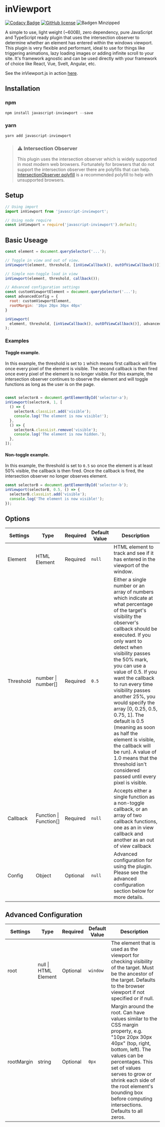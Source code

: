 <!-- @format -->

# inViewport

[![Codacy Badge](https://app.codacy.com/project/badge/Grade/12cbd2cd653141fb9e521c2cdbee1f90)](https://www.codacy.com/gh/ianrogren/javascript-inViewport/dashboard?utm_source=github.com&amp;utm_medium=referral&amp;utm_content=ianrogren/javascript-inViewport&amp;utm_campaign=Badge_Grade)
[![GitHub license](https://img.shields.io/github/license/Naereen/StrapDown.js.svg)](https://github.com/Naereen/StrapDown.js/blob/master/LICENSE)
![Badgen Minzipped](https://badgen.net/bundlephobia/minzip/javascript-inviewport)

A simple to use, light weight (~600B), zero dependency, pure JavaScript and TypeScript ready plugin that uses the intersection observer to determine whether an element has entered within the windows viewport.  This plugin is very flexible and performant, ideal to use for things like triggering animations, lazy loading images or adding infinite scroll to your site.  It's framework agnostic and can be used directly with your framework of choice like React, Vue, Svelt, Angular, etc. 

See the inViewport.js in action <a href="http://ianrogren.github.io/javascript-inViewport/">here</a>.

## Installation

### npm

```javascript
npm install javascript-inviewport --save
```

### yarn

```javascript
yarn add javascript-inviewport
```

> ### ⚠️ Intersection Observer
> This plugin uses the intersection observer which is widely supported in most modern web browsers. Fortunately for browsers that do not support the intersection observer there are polyfills that can help. [IntersectionObserver polyfill](https://www.npmjs.com/package/intersection-observer) is a recommended polyfill to help with unsupported browsers.


## Setup

```javascript
// Using import
import inViewport from 'javascript-inviewport';

// Using node require
const inViewport = require('javascript-inviewport').default;
```

## Basic Useage

```javascript
const element = document.querySelector('...');

// Toggle in view and out of view.
inViewport(element, threshold, [inViewCallback(), outOfViewCallback()]);

// Simple non-toggle load in view
inViewport(element, threshold, callback());

// Advanced configuration settings
const customViewportElement = document.querySelector('...');
const advancedConfig = {
  root: customViewportElement, 
  rootMargin: '10px 20px 30px 40px'
}

inViewport(
  element, threshold, [inViewCallback(), outOfViewCallback()], advancedConfig
);
```

### Examples

#### Toggle example.
In this example, the threshold is set to `1` which means first callback will fire once every pixel of the element is visible.  The second callback is then fired once every pixel of the element is no longer visible. For this example, the intersection observer continues to observe the element and will toggle functions as long as the user is on the page.
 
```javascript

const selectorA = document.getElementById('selector-a');
inViewport(selectorA, 1, [
  () => {
    selectorA.classList.add('visible');
    console.log('The element is now visible!');
  },
  () => {
    selectorA.classList.remove('visible');
    console.log('The element is now hidden.');
  },
]);
```

#### Non-toggle example.
In this example, the threshold is set to `0.5` so once the element is at least 50% visible, the callback is then fired.  Once the callback is fired, the intersection observer no longer observes element.

```javascript
const selectorB = document.getElementById('selector-b');
inViewport(selectorB, 0.5, () => {
  selectorB.classList.add('visible');
  console.log('The element is now visible!');
});
```

## Options

| Settings | Type | Required | Default Value | Description |
| --- | --- | --- | --- | --- |
| Element | HTML Element | Required | `null` | HTML element to track and see if it has entered in the viewport of the window. |
| Threshold | number &#124; number[] | Required | `0.5` | Either a single number or an array of numbers which indicate at what percentage of the target's visibility the observer's callback should be executed. If you only want to detect when visibility passes the 50% mark, you can use a value of 0.5. If you want the callback to run every time visibility passes another 25%, you would specify the array [0, 0.25, 0.5, 0.75, 1]. The default is 0.5 (meaning as soon as half the element is visible, the callback will be run). A value of 1.0 means that the threshold isn't considered passed until every pixel is visible. |
| Callback | Function &#124; Function[] | Required | `null` | Accepts either a single function as a non-toggle callback, or an array of two callback functions, one as an in view callback and another as an out of view callback |
| Config | Object | Optional | `null` | Advanced configuration for using the plugin. Please see the advanced configuration section below for more details.


## Advanced Configuration

| Settings | Type | Required | Default Value | Description |
| --- | --- | --- | --- | --- |
| root | null &#124; HTML Element | Optional | `window` | The element that is used as the viewport for checking visibility of the target. Must be the ancestor of the target. Defaults to the browser viewport if not specified or if null. |
| rootMargin | string | Optional | `0px` | Margin around the root. Can have values similar to the CSS margin property, e.g. "10px 20px 30px 40px" (top, right, bottom, left). The values can be percentages. This set of values serves to grow or shrink each side of the root element's bounding box before computing intersections. Defaults to all zeros. |
